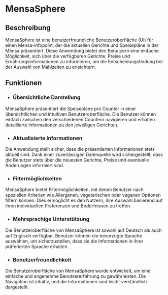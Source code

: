 # MensaSphere

## Beschreibung

MensaSphere ist eine benutzerfreundliche Benutzeroberfläche (UI) für einen Mensa-Infopoint, der die aktuellen Gerichte und Speisepläne in der Mensa präsentiert. Diese Anwendung bietet den Benutzern eine einfache Möglichkeit, sich über die verfügbaren Gerichte, Preise und Ernährungsinformationen zu informieren, um die Entscheidungsfindung bei der Auswahl von Mahlzeiten zu erleichtern.

## Funktionen

+ ### Übersichtliche Darstellung
MensaSphere präsentiert die Speisepläne pro Counter in einer übersichtlichen und intuitiven Benutzeroberfläche. Die Benutzer können einfach zwischen den verschiedenen Countern navigieren und erhalten detaillierte Informationen zu den jeweiligen Gerichten.

+ ### Aktualisierte Informationen
Die Anwendung stellt sicher, dass die präsentierten Informationen stets aktuell sind. Dank einer zuverlässigen Datenquelle wird sichergestellt, dass die Benutzer stets über die neuesten Gerichte, Preise und eventuelle Änderungen informiert sind.

+ ### Filtermöglichkeiten
MensaSphere bietet Filtermöglichkeiten, mit denen Benutzer nach speziellen Kriterien wie Allergenen, vegetarischen oder veganen Optionen filtern können. Dies ermöglicht es den Nutzern, ihre Auswahl basierend auf ihren individuellen Präferenzen und Bedürfnissen zu treffen.

+ ### Mehrsprachige Unterstützung
Die Benutzeroberfläche von MensaSphere ist sowohl auf Deutsch als auch auf Englisch verfügbar. Benutzer können die bevorzugte Sprache auswählen, um sicherzustellen, dass sie die Informationen in ihrer präferierten Sprache erhalten.

+ ### Benutzerfreundlichkeit
Die Benutzeroberfläche von MensaSphere wurde entwickelt, um eine einfache und angenehme Benutzererfahrung zu gewährleisten. Die Navigation ist intuitiv, und die Informationen sind leicht verständlich dargestellt.

